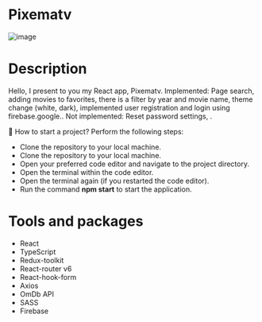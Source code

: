 # Pixematv
<img>![image](https://github.com/Zhenya-by/pixematv/assets/100441082/4370f9c6-3bfa-4d73-9258-90cefbdd74d1)
</img>
# Description
Hello, I present to you my React app, Pixematv. 
Implemented: Page search, adding movies to favorites, there is a filter by year and movie name, theme change (white, dark), implemented user registration and login using firebase.google.. 
Not implemented: Reset password settings, .

🤔 How to start a project? Perform the following steps:
<ul>
<li>Clone the repository to your local machine.</li>
<li>Clone the repository to your local machine.</li>
<li>Open your preferred code editor and navigate to the project directory.</li>
<li>Open the terminal within the code editor.</li>
<li>Open the terminal again (if you restarted the code editor).</li>
<li>Run the command <strong>npm start</strong> to start the application.</li>
</ul>

# Tools and packages
<ul>
<li>React</li>
<li>TypeScript</li>
<li>Redux-toolkit</li>
<li>React-router v6</li>
<li>React-hook-form</li>
<li>Axios</li>
<li>OmDb API</li>
<li>SASS</li>
<li>Firebase</li>
</ul>
